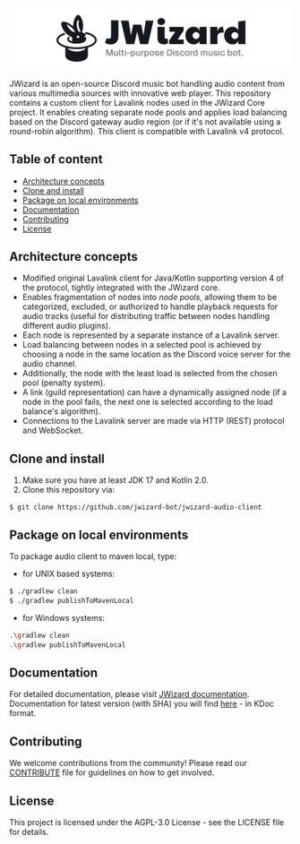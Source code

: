 ![](.github/banner.png)

JWizard is an open-source Discord music bot handling audio content from various multimedia sources with innovative web
player. This repository contains a custom client for Lavalink nodes used in the JWizard Core project. It enables
creating separate node pools and applies load balancing based on the Discord gateway audio region (or if it's not
available using a round-robin algorithm). This client is compatible with Lavalink v4 protocol.

## Table of content

* [Architecture concepts](#architecture-concepts)
* [Clone and install](#clone-and-install)
* [Package on local environments](#package-on-local-environments)
* [Documentation](#documentation)
* [Contributing](#contributing)
* [License](#license)

## Architecture concepts

* Modified original Lavalink client for Java/Kotlin supporting version 4 of the protocol, tightly integrated with the
  JWizard core.
* Enables fragmentation of nodes into *node pools*, allowing them to be categorized, excluded, or authorized to handle
  playback requests for audio tracks (useful for distributing traffic between nodes handling different audio plugins).
* Each node is represented by a separate instance of a Lavalink server.
* Load balancing between nodes in a selected pool is achieved by choosing a node in the same location as the Discord
  voice server for the audio channel.
* Additionally, the node with the least load is selected from the chosen pool (penalty system).
* A link (guild representation) can have a dynamically assigned node (if a node in the pool fails, the next one is
  selected according to the load balance's algorithm).
* Connections to the Lavalink server are made via HTTP (REST) protocol and WebSocket.

## Clone and install

1. Make sure you have at least JDK 17 and Kotlin 2.0.
2. Clone this repository via:

```shell
$ git clone https://github.com/jwizard-bot/jwizard-audio-client
```

## Package on local environments

To package audio client to maven local, type:

- for UNIX based systems:

```bash
$ ./gradlew clean
$ ./gradlew publishToMavenLocal
```

- for Windows systems:

```bash
.\gradlew clean
.\gradlew publishToMavenLocal
```

## Documentation

For detailed documentation, please visit [JWizard documentation](https://jwizard.pl/docs).
<br>
Documentation for latest version (with SHA) you will find [here](https://docs.jwizard.pl/jwac) - in KDoc format.

## Contributing

We welcome contributions from the community! Please read our [CONTRIBUTE](./CONTRIBUTE.md) file for guidelines on how
to get involved.

## License

This project is licensed under the AGPL-3.0 License - see the LICENSE file for details.
